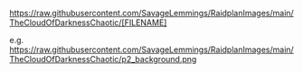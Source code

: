 https://raw.githubusercontent.com/SavageLemmings/RaidplanImages/main/TheCloudOfDarknessChaotic/[FILENAME]

e.g. https://raw.githubusercontent.com/SavageLemmings/RaidplanImages/main/TheCloudOfDarknessChaotic/p2_background.png
